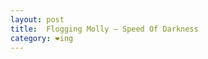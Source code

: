 ```yaml
---
layout: post
title:  Flogging Molly – Speed Of Darkness
category: ❤ing
---
```


<div class="embed" data-url="http://soundcloud.com/floggingmolly/sets/speed-of-speed-album-sampler"></div>
